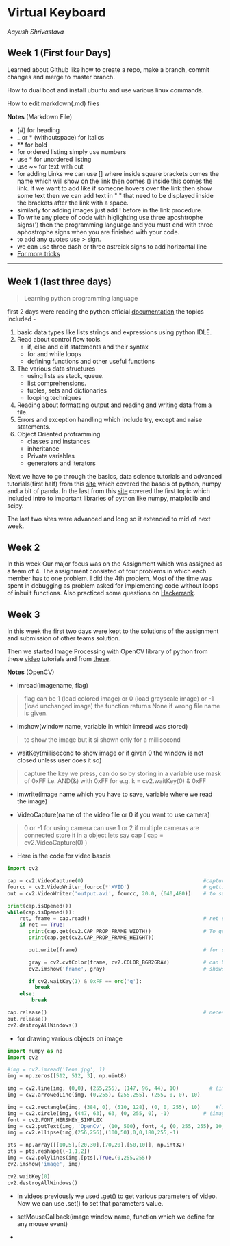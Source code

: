 # Virtual Keyboard
_Aayush Shrivastava_

## Week 1 (First four Days)
Learned about Github like how to create a repo, make a branch, commit changes and merge to master branch.

How to dual boot and install ubuntu and use various linux commands.

How to edit markdown(.md) files
    
**Notes** (Markdown File)
    
* (#) for heading
* _ or * (withoutspace) for Italics
*  ** for bold
* for ordered listing simply use numbers
* use * for unordered listing
* use ~~ for text with cut
* for adding Links we can use [] where inside square brackets comes the name which will show on the link then comes () inside this comes the link. If we want to add like if someone hovers over the link then show some text then we can add text in " " that need to be displayed inside the brackets after the link with a space.
* similarly for adding images just add ! before in the link procedure.
* To write any piece of code with higlighting use three aposhtrophe signs(') then the programming language and you must end with three aphostrophe signs when you are finished with your code.
* to add any quotes use > sign.
* we can use three dash or three astreick signs to add horizontal line    
* [For more tricks](https://guides.github.com/pdfs/markdown-cheatsheet-online.pdf)

---

## Week 1 (last three days)

>Learning python programming language

first 2 days were reading the python official [documentation](https://docs.python.org/3/tutorial/index.html) the topics included -
1. basic data types like lists strings and expressions using python IDLE.
2. Read about control flow tools.
     - if, else and elif statements and their syntax
     - for and while loops
     - defining functions and other useful functions
3. The various data structures
     - using lists as stack, queue.
     - list comprehensions.
     - tuples, sets and dictionaries
     - looping techniques
4. Reading about formatting output and reading and writing data from a file.
5. Errors and exception handling which include try, except and raise statements.
6. Object Oriented proframming
     - classes and instances 
     - inheritance
     - Private variables 
     - generators and iterators

Next we have to go through the basics, data science tutorials and advanced tutorials(first half) from this [site](https://www.learnpython.org/) which covered the bascis of python, numpy and a bit of panda.
In the last from this [site](https://scipy-lectures.org/) covered the first topic which included intro to important libraries of python like numpy, matplotlib and scipy.

The last two sites were advanced and long so it extended to mid of next week.

## Week 2

In this week Our major focus was on the Assignment which was assigned as a team of 4. The assignment consisted of four problems in which each member has to one problem.
I did the 4th problem.
Most of the time was spent in debugging as problem asked for implementing code without loops of inbuilt functions.
Also practiced some questions on [Hackerrank](https://www.hackerrank.com/domains/python).

## Week 3

In this week the first two days were kept to the solutions of the assignment and submission of other teams solution.

Then we started Image Processing with OpenCV library of python from these [video](https://www.youtube.com/watch?v=kdLM6AOd2vc&list=PLS1QulWo1RIa7D1O6skqDQ-JZ1GGHKK-K) tutorials and from [these](https://www.geeksforgeeks.org/opencv-python-tutorial/).

**Notes** (OpenCV)
* imread(imagename, flag)
> flag can be 1 (load colored image) or 0 (load grayscale image) or -1 (load unchanged image)
> the function returns None if wrong file name is given.

* imshow(window name, variable in which imread was stored)
> to show the image but it si shown only for a millisecond

* waitKey(millisecond to show image or if given 0 the window is not closed unless user does it so)
> capture the key we press, can do so by storing in a variable
> use mask of 0xFF i.e. AND(&) with 0xFF for e.g. k = cv2.waitKey(0) & 0xFF

* imwrite(image name which you have to save, variable where we read the image)

* VideoCapture(name of the video file or 0 if you want to use camera)
> 0 or -1 for using camera can use 1 or 2 if multiple cameras are connected
> store it in a object lets say cap ( cap = cv2.VideoCapture(0) )

* Here is the code for video bascis
``` python
import cv2

cap = cv2.VideoCapture(0)                                       #capturing the video
fourcc = cv2.VideoWriter_fourcc(*'XVID')                        # getting four cc code
out = cv2.VideoWriter('output.avi', fourcc, 20.0, (640,480))    # to save a video store it in variable (filename to save, fourcc code, frame rate, frame width and height in a tuple

print(cap.isOpened())
while(cap.isOpened()):
    ret, frame = cap.read()                                     # ret stores boolean if frame received true and store it in frame object
    if ret == True:
       print(cap.get(cv2.CAP_PROP_FRAME_WIDTH))                 # To get various properties of the frame
       print(cap.get(cv2.CAP_PROP_FRAME_HEIGHT))

       out.write(frame)                                         # for saving each frame 

       gray = cv2.cvtColor(frame, cv2.COLOR_BGR2GRAY)           # can be used to convert color of video
       cv2.imshow('frame', gray)                                # shows video

       if cv2.waitKey(1) & 0xFF == ord('q'):
         break
    else:
        break

cap.release()                                                   # necessary to release the captured frame in the end
out.release()
cv2.destroyAllWindows()
```
* for drawing various objects on image
```python
import numpy as np
import cv2

#img = cv2.imread('lena.jpg', 1)
img = np.zeros([512, 512, 3], np.uint8)                                 # for drwaing total black image

img = cv2.line(img, (0,0), (255,255), (147, 96, 44), 10)          # (image, start pt, end pt, color in BGR, line thickness)
img = cv2.arrowedLine(img, (0,255), (255,255), (255, 0, 0), 10)    

img = cv2.rectangle(img, (384, 0), (510, 128), (0, 0, 255), 10)     #(image, top left corner, right bottom corner, color, thickness)
img = cv2.circle(img, (447, 63), 63, (0, 255, 0), -1)           # (image, centre, radius, color, thickness)
font = cv2.FONT_HERSHEY_SIMPLEX
img = cv2.putText(img, 'OpenCv', (10, 500), font, 4, (0, 255, 255), 10, cv2.LINE_AA)    # (image, text, start pt of text, font style, font size, color, thickness, line style)
img = cv2.ellipse(img,(256,256),(100,50),0,0,180,255,-1)        

pts = np.array([[10,5],[20,30],[70,20],[50,10]], np.int32)
pts = pts.reshape((-1,1,2))
img = cv2.polylines(img,[pts],True,(0,255,255))
cv2.imshow('image', img)

cv2.waitKey(0)
cv2.destroyAllWindows()
```
* In videos previously we used .get() to get various parameters of video. Now we can use .set() to set that parameters value.

* setMouseCallback(image window name, function which we define for any mouse event)

*
